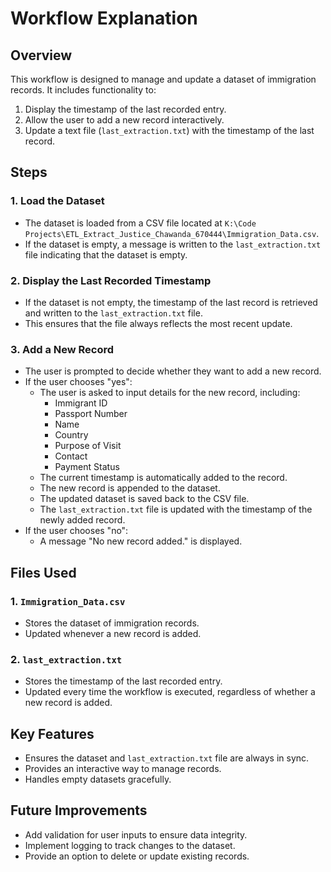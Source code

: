 # Workflow Explanation

## Overview
This workflow is designed to manage and update a dataset of immigration records. It includes functionality to:
1. Display the timestamp of the last recorded entry.
2. Allow the user to add a new record interactively.
3. Update a text file (`last_extraction.txt`) with the timestamp of the last record.

## Steps

### 1. Load the Dataset
- The dataset is loaded from a CSV file located at `K:\Code Projects\ETL_Extract_Justice_Chawanda_670444\Immigration_Data.csv`.
- If the dataset is empty, a message is written to the `last_extraction.txt` file indicating that the dataset is empty.

### 2. Display the Last Recorded Timestamp
- If the dataset is not empty, the timestamp of the last record is retrieved and written to the `last_extraction.txt` file.
- This ensures that the file always reflects the most recent update.

### 3. Add a New Record
- The user is prompted to decide whether they want to add a new record.
- If the user chooses "yes":
  - The user is asked to input details for the new record, including:
    - Immigrant ID
    - Passport Number
    - Name
    - Country
    - Purpose of Visit
    - Contact
    - Payment Status
  - The current timestamp is automatically added to the record.
  - The new record is appended to the dataset.
  - The updated dataset is saved back to the CSV file.
  - The `last_extraction.txt` file is updated with the timestamp of the newly added record.
- If the user chooses "no":
  - A message "No new record added." is displayed.

## Files Used

### 1. `Immigration_Data.csv`
- Stores the dataset of immigration records.
- Updated whenever a new record is added.

### 2. `last_extraction.txt`
- Stores the timestamp of the last recorded entry.
- Updated every time the workflow is executed, regardless of whether a new record is added.

## Key Features
- Ensures the dataset and `last_extraction.txt` file are always in sync.
- Provides an interactive way to manage records.
- Handles empty datasets gracefully.

## Future Improvements
- Add validation for user inputs to ensure data integrity.
- Implement logging to track changes to the dataset.
- Provide an option to delete or update existing records.